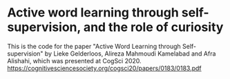 # Active word learning through self-supervision, and the role of curiosity

This is the code for the paper "Active Word Learning through Self-supervision" by Lieke Gelderloos, Alireza Mahmoudi Kamelabad and Afra Alishahi, which was presented at CogSci 2020.
https://cognitivesciencesociety.org/cogsci20/papers/0183/0183.pdf

